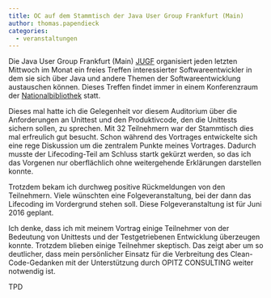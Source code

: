 ```yaml
---
title: OC auf dem Stammtisch der Java User Group Frankfurt (Main)
author: thomas.papendieck
categories:
  - veranstaltungen
---
```

Die Java User Group Frankfurt (Main) [JUGF](http://jugf.de) organisiert jeden letzten Mittwoch im Monat ein freies Treffen interessierter Softwareentwickler in dem sie sich über Java und andere Themen der Softwareentwicklung austauschen können. 
Dieses Treffen findet immer in einem Konferenzraum der [Nationalbibliothek](http://www.dnb.de/DE/Home/home_node.html) statt.

Dieses mal hatte ich die Gelegenheit vor diesem Auditorium über die Anforderungen an Unittest und den Produktivcode, den die Unittests sichern sollen, zu sprechen.
Mit 32 Teilnehmern war der Stammtisch dies mal erfreulich gut besucht. 
Schon während des Vortrages entwickelte sich eine rege Diskussion um die zentralem Punkte meines Vortrages.
Dadurch musste der Lifecoding-Teil am Schluss startk gekürzt werden, so das ich das Vorgenen nur oberflächlich ohne weitergehende Erklärungen darstellen konnte.

Trotzdem bekam ich durchweg positive Rückmeldungen von den Teilnehmern.
Viele wünschten eine Folgeveranstaltung, bei der dann das Lifecoding im Vordergrund stehen soll.
Diese Folgeveranstaltung ist für Juni 2016 geplant.

Ich denke, dass ich mit meinem Vortrag einige Teilnehmer von der Bedeutung von Unittests und der Testgetriebenen Entwicklung überzeugen konnte. 
Trotzdem blieben einige Teilnehmer skeptisch.
Das zeigt aber um so deutlicher, dass mein persönlicher Einsatz für die Verbreitung des Clean-Code-Gedanken mit der Unterstützung durch OPITZ CONSULTING weiter notwendig ist.

TPD
